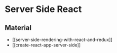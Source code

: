 # Server Side React

## Material

- [[server-side-rendering-with-react-and-redux]]
- [[create-react-app-server-side]]
